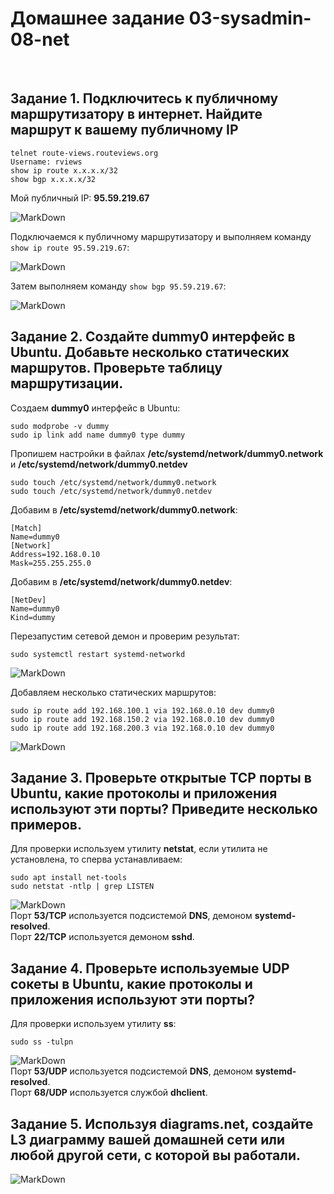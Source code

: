 # Домашнее задание 03-sysadmin-08-net

<br>

## Задание 1. Подключитесь к публичному маршрутизатору в интернет. Найдите маршрут к вашему публичному IP
```
telnet route-views.routeviews.org
Username: rviews
show ip route x.x.x.x/32
show bgp x.x.x.x/32
```

Мой публичный IP: **95.59.219.67**<br>

![MarkDown](img/1.png)

Подключаемся к публичному маршрутизатору и выполняем команду `show ip route 95.59.219.67`:<br>

![MarkDown](img/2.png)

Затем выполняем команду `show bgp 95.59.219.67`:<br>

![MarkDown](img/3.jpg)
<br>

## Задание 2. Создайте dummy0 интерфейс в Ubuntu. Добавьте несколько статических маршрутов. Проверьте таблицу маршрутизации.

Создаем **dummy0** интерфейс в Ubuntu:
```
sudo modprobe -v dummy
sudo ip link add name dummy0 type dummy
```

Пропишем настройки в файлах **/etc/systemd/network/dummy0.network** и **/etc/systemd/network/dummy0.netdev**
```
sudo touch /etc/systemd/network/dummy0.network
sudo touch /etc/systemd/network/dummy0.netdev
```

Добавим в **/etc/systemd/network/dummy0.network**:
```
[Match]
Name=dummy0
[Network]
Address=192.168.0.10
Mask=255.255.255.0
```

Добавим в **/etc/systemd/network/dummy0.netdev**:
```
[NetDev]
Name=dummy0
Kind=dummy
```

Перезапустим сетевой демон и проверим результат:
```
sudo systemctl restart systemd-networkd
```
![MarkDown](img/4.png)
<br>

Добавляем несколько статических маршрутов:
```
sudo ip route add 192.168.100.1 via 192.168.0.10 dev dummy0
sudo ip route add 192.168.150.2 via 192.168.0.10 dev dummy0
sudo ip route add 192.168.200.3 via 192.168.0.10 dev dummy0
```
![MarkDown](img/5.png)
<br>

## Задание 3. Проверьте открытые TCP порты в Ubuntu, какие протоколы и приложения используют эти порты? Приведите несколько примеров.

Для проверки используем утилиту **netstat**, если утилита не установлена, то сперва устанавливаем:
```
sudo apt install net-tools
sudo netstat -ntlp | grep LISTEN
```
![MarkDown](img/6.png)
<br>
Порт **53/TCP** используется подсистемой **DNS**, демоном **systemd-resolved**.<br>
Порт **22/TCP** используется демоном **sshd**.
<br>

## Задание 4. Проверьте используемые UDP сокеты в Ubuntu, какие протоколы и приложения используют эти порты?

Для проверки используем утилиту **ss**:
```
sudo ss -tulpn
```
![MarkDown](img/7.png)
<br>
Порт **53/UDP** используется подсистемой **DNS**, демоном **systemd-resolved**.<br>
Порт **68/UDP** используется службой **dhclient**.
<br>

## Задание 5. Используя diagrams.net, создайте L3 диаграмму вашей домашней сети или любой другой сети, с которой вы работали.
![MarkDown](img/8.jpg)
<br>











